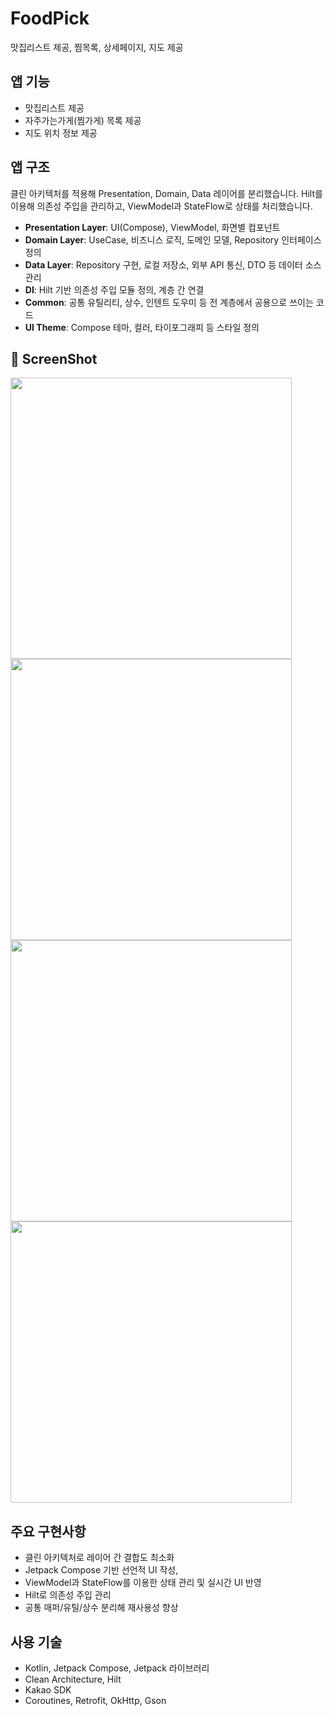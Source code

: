 # FoodPick
맛집리스트 제공, 찜목록, 상세페이지, 지도 제공


## 앱 기능

- 맛집리스트 제공
- 자주가는가게(찜가게) 목록 제공
- 지도 위치 정보 제공

## 앱 구조

클린 아키텍처를 적용해 Presentation, Domain, Data 레이어를 분리했습니다.
Hilt를 이용해 의존성 주입을 관리하고, ViewModel과 StateFlow로 상태를 처리했습니다.

- **Presentation Layer**: UI(Compose), ViewModel, 화면별 컴포넌트
- **Domain Layer**: UseCase, 비즈니스 로직, 도메인 모델, Repository 인터페이스 정의
- **Data Layer**: Repository 구현, 로컬 저장소, 외부 API 통신, DTO 등 데이터 소스 관리
- **DI**: Hilt 기반 의존성 주입 모듈 정의, 계층 간 연결
- **Common**: 공통 유틸리티, 상수, 인텐트 도우미 등 전 계층에서 공용으로 쓰이는 코드
- **UI Theme**: Compose 테마, 컬러, 타이포그래피 등 스타일 정의


## 📸 ScreenShot

<img src="https://github.com/user-attachments/assets/35fdddc6-19c5-4860-bf63-bfe1789a967f" height="450">
<img src="https://github.com/user-attachments/assets/3884e36b-2ed3-417d-9c10-02c69b86c455" height="450">
<img src="https://github.com/user-attachments/assets/fedccff5-2e2f-471e-91a9-348a6535e476" height="450">
<img src="https://github.com/user-attachments/assets/f7ca5b42-38df-4e68-b663-9f931950866b" height="450">



## 주요 구현사항

- 클린 아키텍처로 레이어 간 결합도 최소화
- Jetpack Compose 기반 선언적 UI 작성,
- ViewModel과 StateFlow를 이용한 상태 관리 및 실시간 UI 반영
- Hilt로 의존성 주입 관리
- 공통 매퍼/유틸/상수 분리해 재사용성 향상

## 사용 기술

- Kotlin, Jetpack Compose, Jetpack 라이브러리
- Clean Architecture, Hilt
- Kakao SDK 
- Coroutines, Retrofit, OkHttp, Gson
